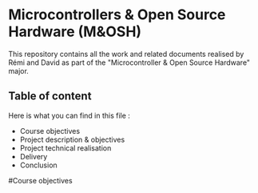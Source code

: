 # Microcontrollers & Open Source Hardware (M&OSH)
This repository contains all the work and related documents realised by Rémi and David as part of the "Microcontroller & Open Source Hardware" major.  

## Table of content
Here is what you can find in this file :
* Course objectives
* Project description & objectives
* Project technical realisation
* Delivery
* Conclusion

#Course objectives

